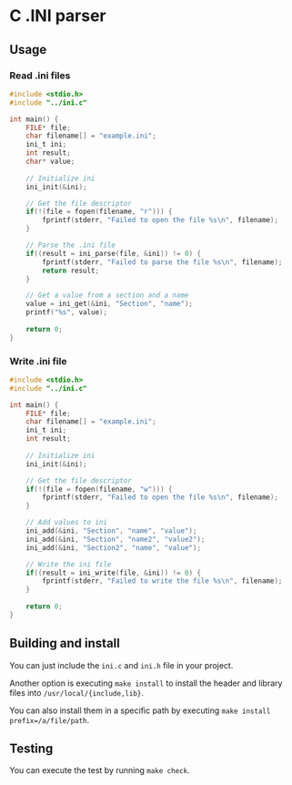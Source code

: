 # C .INI parser

## Usage

### Read .ini files

```c
#include <stdio.h>
#include "../ini.c"

int main() {
    FILE* file;
    char filename[] = "example.ini";
    ini_t ini;
    int result;
    char* value;
    
    // Initialize ini 
    ini_init(&ini);

    // Get the file descriptor
    if(!(file = fopen(filename, "r"))) {
        fprintf(stderr, "Failed to open the file %s\n", filename);
    }

    // Parse the .ini file
    if((result = ini_parse(file, &ini)) != 0) {
        fprintf(stderr, "Failed to parse the file %s\n", filename);
        return result;
    }

    // Get a value from a section and a name
    value = ini_get(&ini, "Section", "name");
    printf("%s", value);
    
    return 0;
}
```

### Write .ini file

```c
#include <stdio.h>
#include "../ini.c"

int main() {
    FILE* file;
    char filename[] = "example.ini";
    ini_t ini;
    int result;
    
    // Initialize ini 
    ini_init(&ini);

    // Get the file descriptor
    if(!(file = fopen(filename, "w"))) {
        fprintf(stderr, "Failed to open the file %s\n", filename);
    }

    // Add values to ini
    ini_add(&ini, "Section", "name", "value");
    ini_add(&ini, "Section", "name2", "value2");
    ini_add(&ini, "Section2", "name", "value");

    // Write the ini file
    if((result = ini_write(file, &ini)) != 0) {
        fprintf(stderr, "Failed to write the file %s\n", filename);
    }
    
    return 0;
}
```

## Building and install

You can just include the `ini.c` and `ini.h` file in your project.

Another option is executing `make install` to install the header and library files into `/usr/local/{include,lib}`.

You can also install them in a specific path by executing `make install prefix=/a/file/path`.

## Testing

You can execute the test by running `make check`.